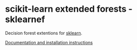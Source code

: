 scikit-learn extended forests - sklearnef
=========================================

Decision forest extentions for [sklearn](http://scikit-learn.org).

[Documentation and installation instructions](http://loli.github.io/sklearnef/)
